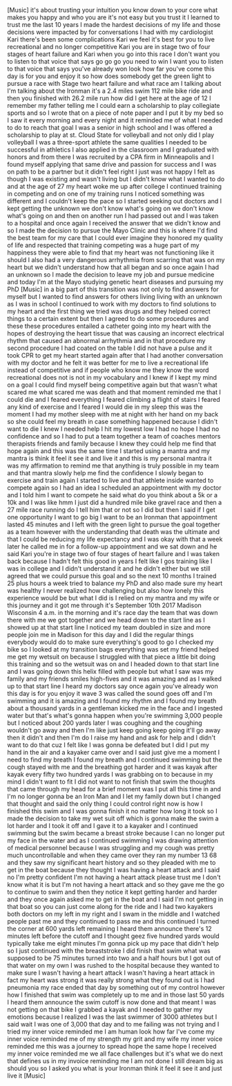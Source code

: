 
[Music]
it&#39;s about trusting your intuition you
know down to your core what makes you
happy and who you are
it&#39;s not easy but you trust it I learned
to trust me the last 10 years I made the
hardest decisions of my life and those
decisions were impacted by for
conversations I had with my cardiologist
Kari there&#39;s been some complications
Kari we feel it&#39;s best for you to live
recreational and no longer competitive
Kari you are in stage two of four stages
of heart failure and Kari when you go
into this race I don&#39;t want you to
listen to that voice that says go go go
you need to win I want you to listen to
that voice that says you&#39;ve already won
look how far you&#39;ve come this day is for
you and enjoy it
so how does somebody get the green light
to pursue a race with Stage two heart
failure and what race am I talking about
I&#39;m talking about the Ironman it&#39;s a 2.4
miles swim 112 mile bike ride and then
you finished with 26.2 mile run how did
I get here at the age of 12 I remember
my father telling me I could earn a
scholarship to play collegiate sports
and so I wrote that on a piece of note
paper and I put it by my bed so I saw it
every morning and every night and it
reminded me of what I needed to do to
reach that goal I was a senior in high
school and I was offered a scholarship
to play at st. Cloud State for
volleyball and not only did I play
volleyball
I was a three-sport athlete the same
qualities I needed to be successful in
athletics I also applied in the
classroom and I graduated with honors
and from there I was recruited by a CPA
firm in Minneapolis and I found myself
applying that same drive and passion for
success and I was on path to be a
partner but it didn&#39;t feel right
I just was not happy I felt as though I
was existing and wasn&#39;t living but I
didn&#39;t know what I wanted to do and at
the age of 27 my heart woke me up after
college I continued training in
competing and on one of my training runs
I noticed something was different and I
couldn&#39;t keep the pace so I started
seeking out doctors and I kept getting
the unknown we don&#39;t know what&#39;s going
on we don&#39;t know what&#39;s going on and
then on another run I had passed out and
I was taken to a hospital and once again
I received the answer that we didn&#39;t
know and so I made the decision to
pursue the Mayo Clinic and this is where
I&#39;d find the best team for my care that
I could ever imagine they honored my
quality of life and respected that
training competing was a huge part of my
happiness they were able to find that my
heart was not functioning like it should
I also had a very dangerous arrhythmia
from scarring that was on my heart but
we didn&#39;t understand how that all began
and so once again I had an unknown so I
made the decision to leave my job and
pursue medicine and today I&#39;m at the
Mayo studying genetic heart diseases and
pursuing my PhD
[Music]
in a big part of this transition was not
only to find answers for myself but I
wanted to find answers for others living
living with an unknown as I was in
school I continued to work with my
doctors to find solutions to my heart
and the first thing we tried was drugs
and they helped correct things to a
certain extent but then I agreed to do
some procedures and these these
procedures entailed a catheter going
into my heart with the hopes of
destroying the heart tissue that was
causing an incorrect electrical rhythm
that caused an abnormal arrhythmia and
in that procedure my second procedure I
had coated on the table I did not have a
pulse and it took CPR to get my heart
started again after that I had another
conversation with my doctor and he felt
it was better for me to live a
recreational life instead of competitive
and if people who know me they know the
word recreational does not is not in my
vocabulary and I knew if I kept my mind
on a goal I could find myself being
competitive again but that wasn&#39;t what
scared me what scared me was death and
that moment reminded me that I could die
and I feared everything I feared
climbing a flight of stairs
I feared any kind of exercise and I
feared I would die in my sleep this was
the moment I had my mother sleep with me
at night with her hand on my back so she
could feel my breath in case something
happened because I didn&#39;t want to die I
knew I needed help
I hit my lowest low I had no hope I had
no confidence and so I had to put a team
together a team of coaches mentors
therapists friends and family because I
knew they could help me find that hope
again and this was the same time I
started using a mantra and my mantra is
think it
feel it see it and live it and this is
my personal mantra it was my affirmation
to remind me that anything is truly
possible in my team and that mantra
slowly help me find the confidence I
slowly began to exercise and train again
I started to live and that athlete
inside wanted to compete again so I had
an idea I scheduled an appointment with
my doctor and I told him I want to
compete he said what do you think about
a 5k or a 10k and I was like hmm I just
did a hundred mile bike gravel race and
then a 27 mile race running do I tell
him that or not so I did but then I said
if I get one opportunity I want to go
big I want to be an Ironman that
appointment lasted 45 minutes and I left
with the green light to pursue the goal
together as a team however with the
understanding that death was the
ultimate and that I could be reducing my
life expectancy and I was okay with that
a week later he called me in for a
follow-up appointment and we sat down
and he said Kari you&#39;re in stage two of
four stages of heart failure and I was
taken back because I hadn&#39;t felt this
good in years I felt like I gos training
like I was in college and I didn&#39;t
understand it and he didn&#39;t either but
we still agreed that we could pursue
this goal and so the next 10 months
I trained 25 plus hours a week tried to
balance my PhD and also made sure my
heart was healthy I never realized how
challenging but also how lonely this
experience would be but what I did is I
relied on my mantra and my wife or this
journey and it got me through
it&#39;s September 10th 2017 Madison
Wisconsin 4 a.m. in the morning and it&#39;s
race day the team that was down there
with me we got together and we head down
to the start line as I showed up at that
start line I noticed my team doubled in
size and more people join me in Madison
for this day and I did the regular
things everybody would do to make sure
everything&#39;s good to go I checked my
bike so I looked at my transition bags
everything was set my friend helped me
get my wetsuit on because I struggled
with that piece a little bit doing this
training and so the wetsuit was on and I
headed down to that start line and I was
going down this helix filled with people
but what I saw was my family and my
friends smiles
high-fives and it was amazing and as I
walked up to that start line I heard my
doctors say once again you&#39;ve already
won this day is for you enjoy it wave 3
was called the sound goes off and I&#39;m
swimming and it is amazing and I found
my rhythm and I found my breath about a
thousand yards in a gentleman kicked me
in the face and I ingested water but
that&#39;s what&#39;s gonna happen when you&#39;re
swimming 3,000 people but I noticed
about 200 yards later I was coughing and
the coughing wouldn&#39;t go away and then
I&#39;m like just keep going keep going
it&#39;ll go away then it didn&#39;t and then
I&#39;m do I raise my hand and ask for help
and I didn&#39;t want to do that cuz I felt
like I was gonna be defeated but I did I
put my hand in the air and a kayaker
came over and I said just give me a
moment I need to find my breath I found
my breath and I continued swimming but
the cough stayed with me and the
breathing got harder and it was kayak
after kayak every fifty two hundred
yards I was grabbing on to because in my
mind I didn&#39;t want to fit I did not want
to not finish that swim
the thoughts that came through my head
for a brief moment was I put all this
time in and I&#39;m no longer gonna be an
Iron Man and I let my family down
but I changed that thought and said the
only thing I could control right now is
how I finished this swim and I was gonna
finish it no matter how long it took so
I made the decision to take my wet suit
off which is gonna make the swim a lot
harder and I took it off and I gave it
to a kayaker and I continued swimming
but the swim became a breast stroke
because I can no longer put my face in
the water and as I continued swimming I
was drawing attention of medical
personnel because I was struggling and
my cough was pretty much uncontrollable
and when they came over they ran my
number 13 68 and they saw my significant
heart history and so they pleaded with
me to get in the boat because they
thought I was having a heart attack and
I said no I&#39;m pretty confident I&#39;m not
having a heart attack
please trust me I don&#39;t know what it is
but I&#39;m not having a heart attack and so
they gave me the go to continue to swim
and then they notice it kept getting
harder and harder and they once again
asked me to get in the boat and I said
I&#39;m not getting in that boat so you can
just come along for the ride and I had
two kayakers both doctors on my left in
my right and I swam in the middle and I
watched people past me and they
continued to pass me and this continued
I turned the corner at 600 yards left
remaining I heard them announce there&#39;s
12 minutes left before the cutoff and I
thought geez
five hundred yards would typically take
me eight minutes I&#39;m gonna pick up my
pace that didn&#39;t help so I just
continued with the breaststroke I did
finish that swim what was supposed to be
75 minutes turned into two and a half
hours but I got out of that water on my
own I was rushed to the hospital because
they wanted to make sure I wasn&#39;t having
a heart attack I wasn&#39;t having a heart
attack
in fact my heart was strong it was
really strong what they found out is I
had pneumonia
my race ended that day by something out
of my control however how I finished
that swim was completely up to me and in
those last 50 yards I heard them
announce the swim cutoff is now done and
that meant I was not getting on that
bike I grabbed a kayak and I needed to
gather my emotions because I realized I
was the last swimmer of 3000 athletes
but I said wait I was one of 3,000 that
day and to me failing was not trying and
I tried
my inner voice reminded me I am human
look how far I&#39;ve come my inner voice
reminded me of my strength my grit and
my wife my inner voice reminded me this
was a journey to spread hope the same
hope I received
my inner voice reminded me we all face
challenges but it&#39;s what we do next that
defines us
in my invoice reminding me I am not done
I still dream big as should you so I
asked you what
is your Ironman
think it feel it see it and just live it
[Music]
